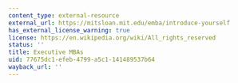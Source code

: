 ```yaml
---
content_type: external-resource
external_url: https://mitsloan.mit.edu/emba/introduce-yourself
has_external_license_warning: true
license: https://en.wikipedia.org/wiki/All_rights_reserved
status: ''
title: Executive MBAs
uid: 77675dc1-efeb-4799-a5c1-141489537b64
wayback_url: ''
---
```

